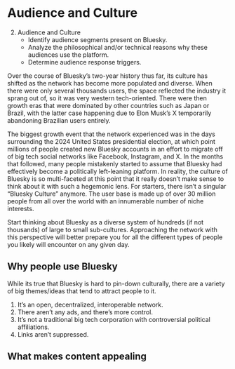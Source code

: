 # Audience and Culture

2. Audience and Culture
	- Identify audience segments present on Bluesky.
	- Analyze the philosophical and/or technical reasons why these audiences use the platform.
	- Determine audience response triggers.

Over the course of Bluesky’s two-year history thus far, its culture has shifted as the network has become more populated and diverse. When there were only several thousands users, the space reflected the industry it sprang out of, so it was very western tech-oriented. There were then growth eras that were dominated by other countries such as Japan or Brazil, with the latter case happening due to Elon Musk’s X temporarily abandoning Brazilian users entirely. 

The biggest growth event that the network experienced was in the days surrounding the 2024 United States presidential election, at which point millions of people created new Bluesky accounts in an effort to migrate off of big tech social networks like Facebook, Instagram, and X. In the months that followed, many people mistakenly started to assume that Bluesky had effectively become a politically left-leaning platform. In reality, the culture of Bluesky is so multi-faceted at this point that it really doesn’t make sense to think about it with such a hegemonic lens. For starters, there isn’t a singular “Bluesky Culture” anymore. The user base is made up of over 30 million people from all over the world with an innumerable number of niche interests. 

Start thinking about Bluesky as a diverse system of hundreds (if not thousands) of large to small sub-cultures. Approaching the network with this perspective will better prepare you for all the different types of people you likely will encounter on any given day.

## Why people use Bluesky

While its true that Bluesky is hard to pin-down culturally, there are a variety of big themes/ideas that tend to attract people to it. 

1. It’s an open, decentralized, interoperable network.
2. There aren’t any ads, and there’s more control.
3. It’s not a traditional big tech corporation with controversial political affiliations.
4. Links aren’t suppressed.

## What makes content appealing


